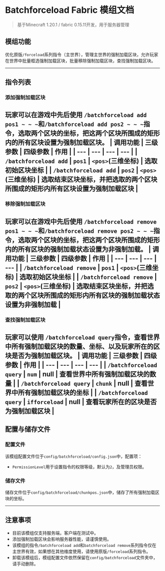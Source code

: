 # Batchforceload Fabric 模组文档
> 基于Minecraft 1.20.1 / fabric 0.15.11开发，用于服务器管理
## 模组功能
优化原版`/forceload`系列指令（主世界），管理主世界的强制加载区块，允许玩家在世界中批量框选强制加载区块，批量移除强制加载区块，查找强制加载区块。

---
## 指令列表
### 添加强制加载区块
玩家可以在游戏中先后使用 `/batchforceload add pos1 ~ ~ ~`和`/batchforceload add pos2 ~ ~ ~`指令，选取两个区块的坐标，把这两个区块所围成的矩形内的所有区块设置为强制加载区块。
| 调用功能 | 三级参数 | 四级参数 | 作用 |
| --- | --- | --- | --- |
| `/batchforceload add` | `pos1` | `<pos>`(三维坐标) | 选取初始区块坐标 |
| `/batchforceload add` | `pos2` | `<pos>`(三维坐标) | 选取结束区块坐标，并把选取的两个区块所围成的矩形内所有区块设置为强制加载区块 |
---
### 移除强制加载区块
玩家可以在游戏中先后使用 `/batchforceload remove pos1 ~ ~ ~`和`/batchforceload remove pos2 ~ ~ ~`指令，选取两个区块的坐标，把这两个区块所围成的矩形内的所有区块的强制加载状态设置为非强制加载。
| 调用功能 | 三级参数 | 四级参数 | 作用 |
| --- | --- | --- | --- |
| `/batchforceload remove` | `pos1` | `<pos>`(三维坐标) | 选取初始区块坐标 |
| `/batchforceload remove` | `pos2` | `<pos>`(三维坐标) | 选取结束区块坐标，并把选取的两个区块所围成的矩形内所有区块的强制加载状态设置为非强制加载 |
---
### 查找强制加载区块
玩家可以使用 `/batchforceload query`指令，查看世界中所有强制加载区块的数量、坐标、以及玩家所在的区块是否为强制加载区块。
| 调用功能 | 三级参数 | 四级参数 | 作用 |
| --- | --- | --- | --- |
| `/batchforceload query` | `num` | null | 查看世界中所有强制加载区块的数量 |
| `/batchforceload query` | `chunk` | null | 查看世界中所有强制加载区块的坐标 |
| `/batchforceload query` | `ifforceload` | null | 查看玩家所在的区块是否为强制加载区块 |
---
## 配置与储存文件
### 配置文件
该模组配置文件位于`config/batchforceload/config.json`中，配置项：
* `PermissionLevel`用于设置指令的权限等级，默认为`2`，及管理员权限。 
### 储存文件
储存文件位于`config/batchforceload/chunkpos.json`中，储存了所有强制加载区块的坐标。

---
## 注意事项
* 目前该模组仅支持服务端，客户端在测试中。
* 添加强制加载区块会影响服务器性能，请谨慎使用。
* 该模组的指令`/batchforceload add`和`batchforceload remove`系列指令仅在主世界有效，如果想在其他维度使用，请使用原版`/forceload`系列指令。
* 卸载该模组后，模组配置文件依然保留在`config/batchforceload`文件夹中，请手动删除。
